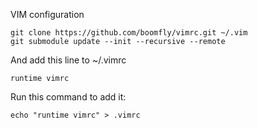 VIM configuration

```
git clone https://github.com/boomfly/vimrc.git ~/.vim
git submodule update --init --recursive --remote
```

And add this line to ~/.vimrc

```
runtime vimrc
```

Run this command to add it:

```
echo "runtime vimrc" > .vimrc
```
